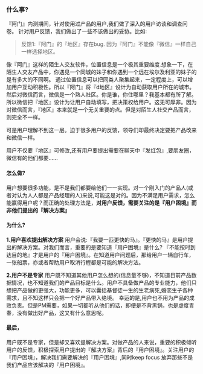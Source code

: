 ### 什么事?
『阿门』内测期间，针对使用过产品的用户,我们做了深入的用户访谈和调查问卷。
针对用户反馈，我们做出了一些不该做出的妥协。比如:

>反馈1:『阿门』的『地区』存在bug. 因为『阿门』不能像『微信』一样自己一样选择地区。

像『阿门』这样的陌生人交友软件，位置信息是一个极其重要维度.想象一下，在陌生人交友产品中，你遇见一个同城的妹子和你遇到一个远在埃尔及利亚的妹子的是有多大的不同啊。 通过位置信息可以把同类人聚集起来，一定程度上，可以增加用户互动积极性。所以『阿门』将『d地区』设计为自动获取用户所在的城市。然后对微信而言，微信是一个熟人社区。你是谁，你住哪里？我基本都有所了解。所以微信把『地区』设计为让用户自动填写，把决策权给用户。这无可厚非。因为对微信而言，『地区』本来就是一个无关重要的点。但是对陌生人社交产品而言，则完全不一样。

可是用户理解不到这一层。迫于很多用户的反馈，领导们却最终决定要把产品改来和微信一样。

用户不仅要『地区』可修改,还有用户要提出需要在聊天中『发红包』,要朋友圈，微信有的他们都要......

#### 怎么做?
用户想要很多功能，是不是我们都要给他们一一实现。对一个刚入门的产品人(或者对认为人人都是产品经理的人)来说,可能这是对的。因为不满足用户需求，怎么能赢得用户呢？而正确的处理方法是，**对用户反馈，需要关注的是『用户困境』而非他们提出的『解决方案』** 

#### 为什么?

**1.用户喜欢提出解决方案**
用户会说:『我要一匹更快的马』。『更快的马』是用户提出的解决方案。对我们而言，重要的是要知道『用户困境』是什么? 『不能按时到达目的地』才是用户的『用户困境』。在知道用户问题后，那给用户一辆自行车，一张船票，亦或者帮助用户取消行程都是可能的解决方法。

**2.用户不是专家**
用户既不知道其他用户怎么想的(信息量不够)，不知道目前产品数据情况，也不知道我们的产品目标是什么。用户不具备做产品的专业能力，他们只想把产品做的更强大，功能更多，可以囊括基督徒一生的生老病死,婚恋生子各种需求，且不知这样只会把一个好产品带入绝境。 幸运的是,用户也不用为产品的成败负责。但是PM需要，如果一切都听从他们的话，即便是不背黑锅，也是虚度青春，没有做出好产品，这又有什么意思呢。

[](这是一张图)


#### 最后，
用户既不是专家，但是却又喜欢提解决方案。对做产品的人来说，重要的积极倾听用户的反馈，积极探索用户提出的『解决方案』背后的『用户困境』。关注用户的『用户困境』，解决我们需要解决的『用户困境』,同时keep focus 放弃那些不是我们产品应该解决的『用户困境』。

